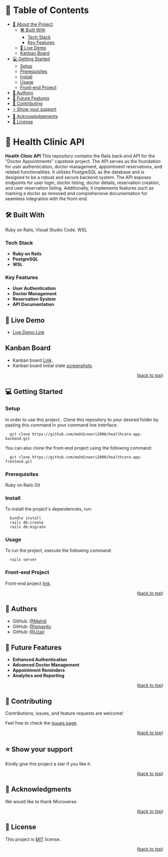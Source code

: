 <a name="readme-top"></a>

# 📗 Table of Contents

- [📖 About the Project](#about-project)
  - [🛠 Built With](#built-with)
    - [Tech Stack](#tech-stack)
    - [Key Features](#key-features)
  - [🚀 Live Demo](#live-demo)
  - [Kanban Board](#kanban-board)
- [💻 Getting Started](#getting-started)
  - [Setup](#setup)
  - [Prerequisites](#prerequisites)
  - [Install](#install)
  - [Usage](#usage)
  - [Front-end Project](#front-end)
- [👥 Authors](#authors)
- [🔭 Future Features](#future-features)
- [🤝 Contributing](#contributing)
- [⭐️ Show your support](#support)
- [🙏 Acknowledgements](#acknowledgements)
- [📝 License](#license)

# 📖 Health Clinic API <a name="about-project"></a>

**Health Clinic API** This repository contains the Rails back-end API for the "Doctor Appointments" capstone project. The API serves as the foundation for user authentication, doctor management, appointment reservations, and related functionalities. It utilizes PostgreSQL as the database and is designed to be a robust and secure backend system. The API exposes endpoints for user login, doctor listing, doctor details, reservation creation, and user reservation listing. Additionally, it implements features such as marking a doctor as removed and comprehensive documentation for seamless integration with the front-end.

## 🛠 Built With <a name="built-with"></a>
Ruby on Rails, Visual Studio Code, WSL

### Tech Stack <a name="tech-stack"></a>

- **Ruby on Rails**
- **PostgreSQL**
- **WSL**

### Key Features <a name="key-features"></a>

- **User Authentication**
- **Doctor Management**
- **Reservation System**
- **API Documentation**

## 🚀 Live Demo <a name="live-demo"></a>

- [Live Demo Link](https://i.pinimg.com/originals/81/5c/62/815c621a72a32738c7846ea45546dd07.gif)

## Kanban Board <a name="kanban-board"></a>

- Kanban board [Link](https://github.com/mahdinoori2000/healthcare-app-backend/projects/1).
- Kanban board initial state [screenshots](https://github.com/mahdinoori2000/healthcare-app-frontend/blob/dev/src/assets/Kanban%20board%20-%20(initial%20state).png).

<p align="right">(<a href="#readme-top">back to top</a>)</p>

## 💻 Getting Started <a name="getting-started"></a>

### Setup <a name="setup"></a>

In order to use this project.. Clone this repository to your desired folder by pasting this command in your command line interface:

```
  git clone https://github.com/mahdinoori2000/healthcare-app-backend.git
```
  
  You can also clone the front-end project using the following command:

```  
  git clone https://github.com/mahdinoori2000/healthcare-app-frontend.git
```
### Prerequisites <a name="prerequisites"></a>

  Ruby on Rails
  Git

### Install <a name="install"></a>

To install the project's dependencies, run:

```
  bundle install
  rails db:create
  rails db:migrate
```

### Usage <a name="usage"></a>

To run the project, execute the following command:

```
  rails server
```

### Front-end Project <a name="front-end"></a>

Front-end project [link](https://github.com/mahdinoori2000/healthcare-app-frontend.git).

<p align="right">(<a href="#readme-top">back to top</a>)</p>

## 👥 Authors <a name="authors"></a>

- GitHub: [@Mahdi](https://github.com/mahdinoori2000)
- GitHub: [@Ismayito](https://github.com/ismayito)
- GitHub: [@Uzair](https://github.com/Uzair-Manzoor)

## 🔭 Future Features <a name="future-features"></a>

- **Enhanced Authentication**
- **Advanced Doctor Management**
- **Appointment Reminders**
- **Analytics and Reporting**

<p align="right">(<a href="#readme-top">back to top</a>)</p>

## 🤝 Contributing <a name="contributing"></a>

Contributions, issues, and feature requests are welcome!

Feel free to check the [issues page](../../issues/).

<p align="right">(<a href="#readme-top">back to top</a>)</p>

## ⭐️ Show your support <a name="support"></a>

Kindly give this project a star if you like it.

<p align="right">(<a href="#readme-top">back to top</a>)</p>

## 🙏 Acknowledgments <a name="acknowledgements"></a>

We would like to thank Microverse.

<p align="right">(<a href="#readme-top">back to top</a>)</p>

## 📝 License <a name="license"></a>

This project is [MIT](/LICENSE) license.

<p align="right">(<a href="#readme-top">back to top</a>)</p>
